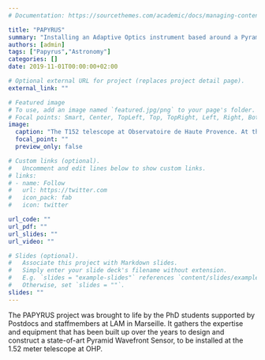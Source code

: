 ```yaml
---
# Documentation: https://sourcethemes.com/academic/docs/managing-content/

title: "PAPYRUS"
summary: "Installing an Adaptive Optics instrument based around a Pyramid Wavefront Sensor at the T152 at Observatoire de Haute Provence."
authors: [admin]
tags: ["Papyrus","Astronomy"]
categories: []
date: 2019-11-01T00:00:00+02:00

# Optional external URL for project (replaces project detail page).
external_link: ""

# Featured image
# To use, add an image named `featured.jpg/png` to your page's folder.
# Focal points: Smart, Center, TopLeft, Top, TopRight, Left, Right, BottomLeft, Bottom, BottomRight.
image:
  caption: "The T152 telescope at Observatoire de Haute Provence. At the coude focus PAPYRUS will bring a newly designed Pyramid Wavefront Sensor."
  focal_point: ""
  preview_only: false

# Custom links (optional).
#   Uncomment and edit lines below to show custom links.
# links:
# - name: Follow
#   url: https://twitter.com
#   icon_pack: fab
#   icon: twitter

url_code: ""
url_pdf: ""
url_slides: ""
url_video: ""

# Slides (optional).
#   Associate this project with Markdown slides.
#   Simply enter your slide deck's filename without extension.
#   E.g. `slides = "example-slides"` references `content/slides/example-slides.md`.
#   Otherwise, set `slides = ""`.
slides: ""
---
```


The PAPYRUS project was brought to life by the PhD students supported by Postdocs and staffmembers at LAM in Marseille. It gathers the expertise and equipment that has been built up over the years to design and construct a state-of-art Pyramid Wavefront Sensor, to be installed at the 1.52 meter telescope at OHP.
